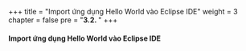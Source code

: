 +++
title = "Import ứng dụng Hello World vào Eclipse IDE"
weight = 3
chapter = false
pre = "<b>3.2. </b>"
+++

#### Import ứng dụng Hello World vào Eclipse IDE

